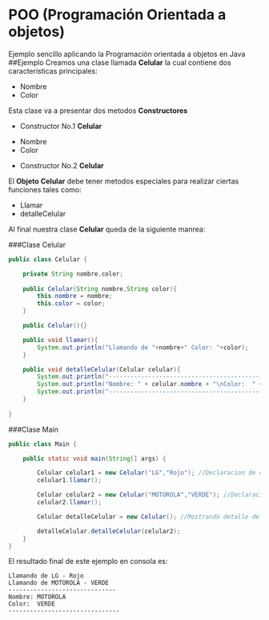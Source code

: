 # POO (Programación Orientada a objetos)
  Ejemplo sencillo aplicando la Programación orientada a objetos en Java
##Ejemplo
Creamos una clase llamada **Celular** la cual contiene dos caracteristicas principales:
 * Nombre
 * Color
 
Esta clase va a presentar dos metodos **Constructores**
 * Constructor No.1 **Celular**
  - Nombre
  - Color
 * Constructor No.2 **Celular**
 
El **Objeto Celular** debe tener metodos especiales para realizar ciertas funciones tales como:
 * Llamar
 * detalleCelular

Al final nuestra clase **Celular** queda de la siguiente manrea:

###Clase Celular

```java
public class Celular {

    private String nombre,color;
    
    public Celular(String nombre,String color){
        this.nombre = nombre;
        this.color = color;
    }

    public Celular(){}

    public void llamar(){
        System.out.println("Llamando de "+nombre+" Color: "+color);
    }

    public void detalleCelular(Celular celular){
        System.out.println("-----------------------------------------------------------");
        System.out.println("Nombre: " + celular.nombre + "\nColor:  " + celular.color );
        System.out.println("-----------------------------------------------------------");
    }
    
}
```

###Clase Main
```java
public class Main {

    public static void main(String[] args) {

        Celular celular1 = new Celular("LG","Rojo"); //Declaracion de celular 1
        celular1.llamar();

        Celular celular2 = new Celular("MOTOROLA","VERDE"); //Declaracion de celular 2
        celular2.llamar();

        Celular detalleCelular = new Celular(); //Mostrando detalle de objeto celular creado

        detalleCelular.detalleCelular(celular2);
    }
}
```

El resultado final de este ejemplo en consola es:

```console
Llamando de LG - Rojo
Llamando de MOTOROLA - VERDE
------------------------------
Nombre: MOTOROLA
Color:  VERDE
-------------------------------
```



